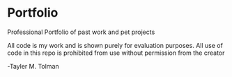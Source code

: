 # Portfolio
Professional Portfolio of past work and pet projects

All code is my work and is shown purely for evaluation purposes. All use of code
in this repo is prohibited from use without permission from the creator 

-Tayler M. Tolman
